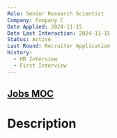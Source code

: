 ```yaml
---
Role: Senior Research Scientist
Company: Company C
Date Applied: 2024-11-15
Date Last Interaction: 2024-11-15
Status: Active
Last Round: Recruiter Application
History:
  - HR Interview
  - First Interview
---
```

## [Jobs MOC](Jobs%20MOC.md)
# Description